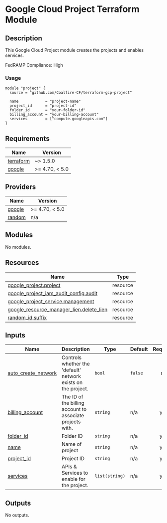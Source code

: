 # Google Cloud Project Terraform Module

## Description
This Google Cloud Project module creates the projects and enables services.

FedRAMP Compliance: High 

### Usage
```
module "project" {
  source = "github.com/Coalfire-CF/terraform-gcp-project"

  name            = "project-name"
  project_id      = "project-id"
  folder_id       = "your-folder-id"
  billing_account = "your-billing-account"
  services        = ["compute.googleapis.com"]
}
```
<!-- BEGIN_TF_DOCS -->
## Requirements

| Name | Version |
|------|---------|
| <a name="requirement_terraform"></a> [terraform](#requirement\_terraform) | ~> 1.5.0 |
| <a name="requirement_google"></a> [google](#requirement\_google) | >= 4.70, < 5.0 |

## Providers

| Name | Version |
|------|---------|
| <a name="provider_google"></a> [google](#provider\_google) | >= 4.70, < 5.0 |
| <a name="provider_random"></a> [random](#provider\_random) | n/a |

## Modules

No modules.

## Resources

| Name | Type |
|------|------|
| [google_project.project](https://registry.terraform.io/providers/hashicorp/google/latest/docs/resources/project) | resource |
| [google_project_iam_audit_config.audit](https://registry.terraform.io/providers/hashicorp/google/latest/docs/resources/project_iam_audit_config) | resource |
| [google_project_service.management](https://registry.terraform.io/providers/hashicorp/google/latest/docs/resources/project_service) | resource |
| [google_resource_manager_lien.delete_lien](https://registry.terraform.io/providers/hashicorp/google/latest/docs/resources/resource_manager_lien) | resource |
| [random_id.suffix](https://registry.terraform.io/providers/hashicorp/random/latest/docs/resources/id) | resource |

## Inputs

| Name | Description | Type | Default | Required |
|------|-------------|------|---------|:--------:|
| <a name="input_auto_create_network"></a> [auto\_create\_network](#input\_auto\_create\_network) | Controls whether the 'default' network exists on the project. | `bool` | `false` | no |
| <a name="input_billing_account"></a> [billing\_account](#input\_billing\_account) | The ID of the billing account to associate projects with. | `string` | n/a | yes |
| <a name="input_folder_id"></a> [folder\_id](#input\_folder\_id) | Folder ID | `string` | n/a | yes |
| <a name="input_name"></a> [name](#input\_name) | Name of project | `string` | n/a | yes |
| <a name="input_project_id"></a> [project\_id](#input\_project\_id) | Project ID | `string` | n/a | yes |
| <a name="input_services"></a> [services](#input\_services) | APIs & Services to enable for the project. | `list(string)` | n/a | yes |

## Outputs

No outputs.
<!-- END_TF_DOCS -->
